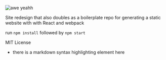 ![awe
yeahh](https://dl.dropboxusercontent.com/u/567408/gifs/its-happening.gif)

Site redesign that also doubles as a boilerplate repo for generating a static website with with React and webpack

run ```npm install``` followed by ```npm start```

MIT License

* there is a markdown syntax highlighting element here
